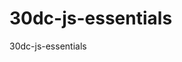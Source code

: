 # 30dc-js-essentials
30dc-js-essentials

<!-- Lesson 2 Time Pause 15:45 -->
<!-- Lesson (03). 19:50 / 17:21, (01:06:29) Vid Time End -->

<!-- Logical Operator -->
<!-- Lesson (04) Operators. 21:58 / 28:05, (01:06:29) Vid Time End Type Conversion -->
<!-- Lesson (04) Operators. 28:05 / 32:42, (01:06:29) Vid Time End Logical Operator -->

<!-- Lesson (05) Conditional Operators. 32:42 / 37:25, (01:06:29) Vid Time End Conditional Operator -->